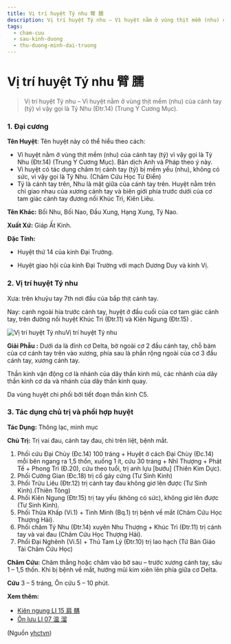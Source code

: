```yaml
---
title: Vị trí huyệt Tý nhu 臂 臑
description: Vị trí huyệt Tý nhu – Vì huyệt nằm ở vùng thịt mềm (nhu) của cánh tay (tý) vì vậy gọi là Tý Nhu (Đtr.14) (Trung Y Cương Mục). 
tags:
  - cham-cuu
  - sau-kinh-duong
  - thu-duong-minh-dai-truong
---
```


# Vị trí huyệt Tý nhu 臂 臑 

> Vị trí huyệt Tý nhu – Vì huyệt nằm ở vùng thịt mềm (nhu) của cánh tay (tý) vì vậy gọi là Tý Nhu (Đtr.14) (Trung Y Cương Mục). 

### **1. Đại cương**

**Tên Huyệt**: Tên huyệt này có thể hiểu theo cách:

* Vì huyệt nằm ở vùng thịt mềm (nhu) của cánh tay (tý) vì vậy gọi là Tý Nhu (Đtr.14) (Trung Y Cương Mục). Bản dịch Anh và Pháp theo ý này.
* Vì huyệt có tác dụng châm trị cánh tay (tý) bị mềm yếu (nhu), không có sức, vì vậy gọi là Tý Nhu. (Châm Cứu Học Từ Điển)
* Tý là cánh tay trên, Nhu là mặt giữa của cánh tay trên. Huyệt nằm trên chỉ giao nhau của xương cánh tay và biên giới phía trước dưới của cơ tam giác cánh tay đương nối Khúc Trì, Kiên Liêu.

**Tên Khác:** Bối Nhu, Bối Nao, Đầu Xung, Hạng Xung, Tý Nao.

**Xuất Xứ:** Giáp Ất Kinh.

**Đặc Tính:**

+ Huyệt thứ 14 của kinh Đại Trường.

+ Huyệt giao hội của kinh Đại Trường với mạch Dương Duy và kinh Vị.

### **2. Vị trí huyệt Tý nhu**

Xưa: trên khuỷu tay 7th nơi đầu của bắp thịt cánh tay.

Nay: cạnh ngoài hía trước cánh tay, huyệt ở đầu cuối của cơ tam giác cánh tay, trên đường nối huyệt Khúc Trì (Đtr.11) và Kiên Ngung (Đtr.15) .

![Vị trí huyệt Tý nhu](/imgs/yhctvn/huyet-ty-nhu-e1644825274477.jpg)Vị trí huyệt Tý nhu

**Giải Phẫu :** Dưới da là đỉnh cơ Delta, bờ ngoài cơ 2 đầu cánh tay, chỗ bám của cơ cánh tay trên vào xương, phía sau là phần rộng ngoài của cơ 3 đầu cánh tay, xương cánh tay.

Thần kinh vận động cơ là nhánh của dây thần kinh mũ, các nhánh của dây thần kinh cơ da và nhánh của dây thần kinh quay.

Da vùng huyệt chi phối bởi tiết đoạn thần kinh C5.

### **3. Tác dụng chủ trị và phối hợp huyệt**

**Tác Dụng:** Thông lạc, minh mục

**Chủ Trị:** Trị vai đau, cánh tay đau, chi trên liệt, bệnh mắt.

1. Phối cứu Đại Chùy (Đc.14) 100 tráng + Huyệt ở cách Đại Chùy (Đc.14) mỗi bên ngang ra 1,5 thốn, xuống 1 ít, cứu 30 tráng + Nhĩ Thượng + Phát Tế + Phong Trì (Đ.20), cứu theo tuổi, trị anh lựu [bướu] (Thiên Kim Dực).
2. Phối Cường Gian (Đc.18) trị cổ gáy cứng (Tư Sinh Kinh)
3. Phối Trửu Liêu (Đtr.12) trị cánh tay đau không giơ lên được (Tư Sinh Kinh).(Thiên Tông)
4. Phối Kiên Ngung (Đtr.15) trị tay yếu (không có sức), không giơ lên được (Tư Sinh Kinh).
5. Phối Thừa Khấp (Vi.1) + Tinh Minh (Bq.1) trị bệnh về mắt (Châm Cứu Học Thượng Hải).
6. Phối châm Tý Nhu (Đtr.14) xuyên Nhu Thượng + Khúc Trì (Đtr.11) trị cánh tay và vai đau (Châm Cứu Học Thượng Hải).
7. Phối Đại Nghênh (Vi.5) + Thủ Tam Lý (Đtr.10) trị lao hạch (Tứ Bản Giáo Tài Châm Cứu Học)

**Châm Cứu:** Châm thẳng hoặc châm vào bờ sau – trước xương cánh tay, sâu 1 – 1,5 thốn. Khi bị bệnh về mắt, hướng mũi kim xiên lên phía giữa cơ Delta.

**Cứu** 3 – 5 tráng, Ôn cứu 5 – 10 phút.

**Xem thêm:**

* [Kiên ngung LI 15 肩 髃](/yhctvn/huyet-kien-ngung-%e8%82%a9-%e9%ab%83/)
* [Ôn lưu LI 07 温 溜](/yhctvn/huyet-on-luu-%e6%b8%a9-%e6%ba%9c/)

(Nguồn <a href="https://yhctvn.com/huyet-ty-nhu-臂-臑/" target="_blank">yhctvn</a>)
